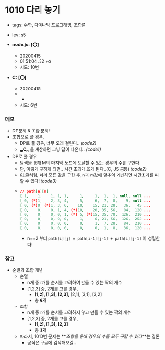 # 1010 다리 놓기
 
 - tags: 수학, 다이나믹 프로그래밍, 조합론
 - lev: s5

- **node.js: [:o:]**
  - 20200415
  - 01:51:04 .32 +α
  - 시도: 10번

- **C: [:o:]**
  - 20200415
  - -
  - 시도: 6번

### 메모
 - DP문제 & 조합 문제!
 - 조합으로 풀 경우,
    - DP로 풀 경우, 너무 오래 걸린다.. *(code2)*
    - **<sub>m</sub>C<sub>n</sub>** 을 계산하면 그냥 답이 나온다.. *(code1)*
 - DP로 풀 경우
    - 탐색을 통해 M의 마지막 노드에 도달할 수 있는 경우의 수를 구한다
    - 단, 이렇게 구하게 되면.. 시간 초과가 뜨게 된다..(C, JS 공통) *(code2)*
    - [이 글](https://gooddaytocode.blogspot.com/2016/04/acmicpc-1010.html)처럼, 미리 모든 값을 구한 후, n과 m값에 맞추어 계산하면 시간초과를 피할 수 있다! *(code3)*
    - ```json
      // path[n][m]
      [ 1,    1,    1, 1, 1,     1,     1,  1,  1, null, null ...
      [ 0, (*)1,    2, 3, 4,     5,     6,  7,  8,    9, null ...
      [ 0, (*)0, (*)1, 3, 6,    10,    15, 21, 28,   36,   45 ...
      [ 0,    0,    0, 1, 4, (*)10,    20, 35, 56,   84,  120 ...
      [ 0,    0,    0, 0, 1, (*) 5, (*)15, 35, 70,  126,  210 ...
      [ 0,    0,    0, 0, 0,     1,     6, 21, 56,  126,  252 ...
      [ 0,    0,    0, 0, 0,     0,     1,  7, 28,   84,  210 ...
      [ 0,    0,    0, 0, 0,     0,     0,  1,  8,   36,  120 ...
      ```
       - n==2 부터 `path[i][j] = path[i-1][j-1] + path[i][j-1]` 이 성립한다!
 
### 참고
 - 순열과 조합 개념
    - 순열
       - n개 중 r개를 순서를 고려하여 만들 수 있는 짝의 개수
       - [1,2,3] 중, 2개를 고를 경우,
          - **[1,2], [1,3], [2,3],** [2,1], [3,1], [3,2]
          - 총 **6개**
    - 조합
       - n개 중 r개를 순서를 고려하지 않고 만들 수 있는 짝의 개수
       - [1,2,3] 중, 2개를 고를 경우,
          - **[1,2], [1,3], [2,3]**
          - 총 **3개**
    - 따라서, 1010번 문제는 **_조합을 통해 경우의 수를 모두 구할 수 있다_**는 결론
       - 공식은 구글에 검색해보길..

